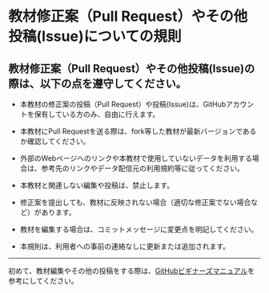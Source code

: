 # 教材修正案（Pull Request）やその他投稿(Issue)についての規則

## 教材修正案（Pull Request）やその他投稿(Issue)の際は、以下の点を遵守してください。


* 本教材の修正案の投稿（Pull Request）や投稿(Issue)は、GitHubアカウントを保有している方のみ、自由に行えます。

* 本教材にPull Requestを送る際は、fork等した教材が最新バージョンであるか確認してください。

* 外部のWebページへのリンクや本教材で使用していないデータを利用する場合は、参考先のリンクやデータ配信元の利用規約等に従ってください。

* 本教材と関連しない編集や投稿は、禁止します。

* 修正案を提出しても、教材に反映されない場合（適切な修正案でない場合など）があります。

* 教材を編集する場合は、コミットメッセージに変更点を明記してください。

* 本規則は、利用者への事前の連絡なしに更新または追加されます。

-------------

初めて、教材編集やその他の投稿をする際は、[GitHubビギナーズマニュアル](インターネットの活用に関する教材/GitHubビギナーズマニュアル/GitHubビギナーズマニュアル.md)を参考にしてください。

